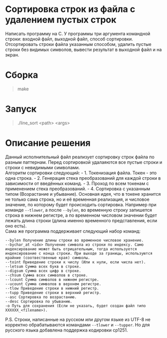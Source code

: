 # Сортировка строк из файла с удалением пустых строк
Написать программу на C. У программы три аргумента командной строки: входной файл, выходной файл, способ сортировки. Отсортировать строки файла указанным способом, удалить пустые строки без видимых символов, вывести результат в выходной файл и на экран.

# Сборка
> make

# Запуск
> ./line_sort \<path\> \<args\>

# Описание решения
Данный исполнительный файл реализует сортировку строк файла по разным паттернам. Перед сортировкой удалаяются все пустые строки и строки с невидимыми символами. </br>
Алгоритм сортировки следующий:
    - 1. Токенизация файла. Токен - это одна строка.
    - 2. Генерация стека преобразований для каждой строки в зависимости от введённых команд.
    - 3. Проход по всем токенам с применением стека преобразований.
    - 4. Сортировка с указанным типом (Возрастание и убывание).
Основная идея, что в токене хранится не только сама строка, но и её временная реализация, и числовое значение, по которому будет происходить сортировка. Например при команде `--tlower`, а после `--bylen`, во временную строку запишется строка в нижнем регистре, а по временном числовом значении будет лежать длина строки (длина именно временного представления, если оно есть).</br>
Сама же программа поддерживает следующий набор команд:
```
--bylen Получение длины строки во временное числовое хранение.
--bychar_at <idx> Получение символа из строки по индексу. Само индексирование может быть отрицательным, тогда используется индексирование с конца строки. При выходе за границы, используются крайние (соотвественные края) символы.
--toint Приведение строки к числу (Или к нули, если числа нет).
--letsum Сумма всех букв в строке.
--digsum Сумма всех цифр в строке.
--chsum Сумма всех символов в строке.
--lcount Сумма символов в нижнем регистре.
--ucount Сумма символов в верхнем регистре.
--tlow Приведение строки в нижний регистр.
--tupp Приведение строки в верхний регистр.
--asc Сортировка по возрастанию.
--desc Сортировка по убыванию.
-o Путь для сохранения (Если не указать, будет создан файл типо XXXXXX_<filename>).
```

P.S. Строки, написанные на русском или другом языке из UTF-8 не корректно обрабатываются командами `--tlower` и `--tupper`. Но для русского языка добавлена поддержка кодировки cp1251.
